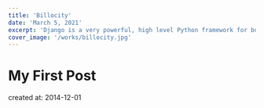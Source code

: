 ```yaml
---
title: 'Billocity'
date: 'March 5, 2021'
excerpt: 'Django is a very powerful, high level Python framework for building web applications'
cover_image: '/works/billocity.jpg'
---
```


# My First Post
created at: 2014-12-01